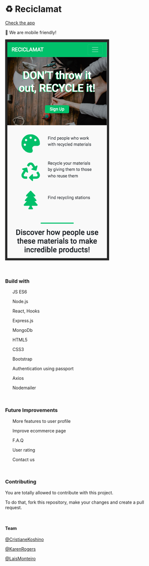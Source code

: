 <h1>♻️   Reciclamat</h1>

[Check the app](https://reciclamat.herokuapp.com)


<p>📱 We are mobile friendly!</p>

![reciclamat](https://github.com/lmonteiro189/Reciclamat/blob/master/reciclamat.png)

<br>
<h3>Build with</h3>
<ul>JS ES6</ul>
<ul>Node.js</ul>
<ul>React, Hooks</ul>
<ul>Express.js</ul>
<ul>MongoDb</ul>
<ul>HTML5</ul>
<ul>CSS3</ul>
<ul>Bootstrap</ul>
<ul>Authentication using passport</ul>
<ul>Axios</ul>
<ul>Nodemailer</ul>
<br>
<h3>Future Improvements</h3>
<ul>More features to user profile</ul>
<ul>Improve ecommerce page</ul>
<ul>F.A.Q</ul>
<ul>User rating</ul>
<ul>Contact us</ul>
<br>
<h3>Contributing</h3>
<p>You are totally allowed to contribute with this project. </p>
<p>To do that, fork this repository, make your changes and create a pull request.</p>
<br>
<h4>Team</h4>

[@CristianeKoshino](https://github.com/kitkoshino)

[@KarenRogers](https://github.com/karenrogersn)

[@LaisMonteiro](https://github.com/lmonteiro189)
